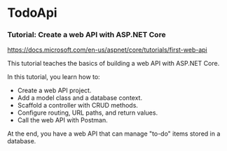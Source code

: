 # TodoApi

### Tutorial: Create a web API with ASP.NET Core
  https://docs.microsoft.com/en-us/aspnet/core/tutorials/first-web-api

This tutorial teaches the basics of building a web API with ASP.NET Core.

In this tutorial, you learn how to:

* Create a web API project.
* Add a model class and a database context.
* Scaffold a controller with CRUD methods.
* Configure routing, URL paths, and return values.
* Call the web API with Postman.


At the end, you have a web API that can manage "to-do" items stored in a database.

